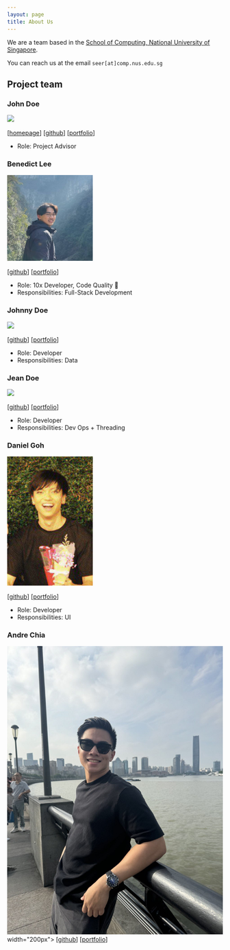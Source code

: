 ```yaml
---
layout: page
title: About Us
---
```


We are a team based in the [School of Computing, National University of Singapore](https://www.comp.nus.edu.sg).

You can reach us at the email `seer[at]comp.nus.edu.sg`

## Project team

### John Doe

<img src="images/johndoe.png" width="200px">

[[homepage](http://www.comp.nus.edu.sg/~damithch)]
[[github](https://github.com/johndoe)]
[[portfolio](team/johndoe.md)]

- Role: Project Advisor

### Benedict Lee

<img src="images/benedictLee.png.jpg" width="200px">

[[github](http://github.com/benedictleejr)]
[[portfolio](team/benedictLee.md)]

- Role: 10x Developer, Code Quality :police_car:
- Responsibilities: Full-Stack Development

### Johnny Doe

<img src="images/johndoe.png" width="200px">

[[github](http://github.com/johndoe)] [[portfolio](team/johndoe.md)]

- Role: Developer
- Responsibilities: Data

### Jean Doe

<img src="images/johndoe.png" width="200px">

[[github](http://github.com/johndoe)]
[[portfolio](team/johndoe.md)]

- Role: Developer
- Responsibilities: Dev Ops + Threading

### Daniel Goh

<img src="images/danplatypus30.png" width="200px">

[[github](http://github.com/danplatypus30)]
[[portfolio](team/danielGoh.md)]

- Role: Developer
- Responsibilities: UI

### Andre Chia

<img src ="images/andrechia.png.jpg"> width="200px">
[[github](http://github.com/andrechia)]
[[portfolio](team/andrechia.md)]
